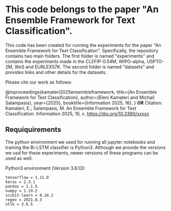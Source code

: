 # This code belongs to the paper "An Ensemble Framework for Text Classification".
This code has been created for running the experiments for the paper "An Ensemble Framework for Text Classification". Specifically, the repository contains two main folders. The first folder is named "experiments" and contains the experiments made in the CLEFIP-0.54M, WIPO-alpha, USPTO-2M, WoS and EURLEX57K. The second folder is named "datasets" and provides links and other details for the datasets. 

Please cite our work as follows:

@inproceedings{kamateri2025ensembleframework,
      title={An Ensemble Framework for Text Classification}, 
      author={Eleni Kamateri and Michail Salampasis},
      year={2025},
      booktitle={Information 2025, 16},
}
**OR**
Citation: Kamateri, E.; Salampasis, M. An Ensemble Framework for Text Classification. Information 2025, 16, x. https://doi.org/10.3390/xxxxx

## Requiquirements
The python environment we used for running all jupyter notebooks and training the Bi-LSTM classifier is Python3. Although we provide the versions we usd for these experiments, newer versions of these programs can be used as well.

Python3 environment (Version 3.6.13):

    tensorflow = 1.11.0
    keras = 2.3.1
    pandas = 1.1.5
    numpy = 1.19.2
    scikit-learn = 0.24.2
    regex = 2021.8.3
    ntlk = 3.6.5
